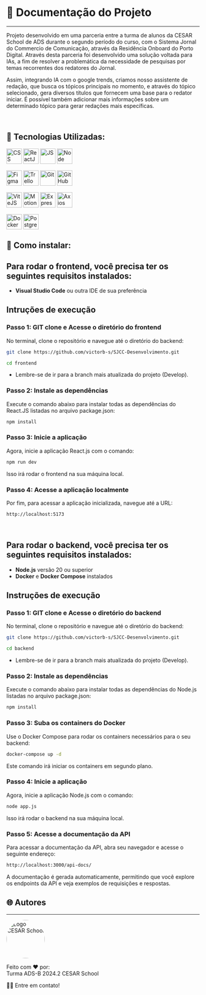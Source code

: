 # 📒 Documentação do Projeto
---

Projeto desenvolvido em uma parceria entre a turma de alunos da CESAR School de ADS durante o segundo período do curso, com o Sistema Jornal do Commercio de Comunicação, através da Residência Onboard do Porto Digital. Através desta parceria foi desenvolvido uma solução voltada para IAs, a fim de resolver a problemática da necessidade de pesquisas por temas recorrentes dos redatores do Jornal.

Assim, integrando IA com o google trends, criamos nosso assistente de redação, que busca os tópicos principais no momento, e através do tópico selecionado, gera diversos títulos que fornecem uma base para o redator iniciar. É possível também adicionar mais informações sobre um determinado tópico para gerar redações mais específicas.

<br>

## 🧿 Tecnologias Utilizadas:

<div style="display: inline_block">
  <img align="center" alt="CSS" heigth="30" width="40" src="https://cdn.jsdelivr.net/gh/devicons/devicon@latest/icons/css3/css3-original.svg">
  <img align="center" alt="ReactJS" heigth="30" width="40" src="https://cdn.jsdelivr.net/gh/devicons/devicon@latest/icons/react/react-original.svg">
  <img align="center" alt="JS" heigth="30" width="40" src="https://cdn.jsdelivr.net/gh/devicons/devicon@latest/icons/javascript/javascript-original.svg">
  <img align="center" alt="Node" heigth="30" width="40" src="https://cdn.jsdelivr.net/gh/devicons/devicon@latest/icons/nodejs/nodejs-original.svg">
</div>

<br>

<div style="display: inline_block">
  <img align="center" alt="Figma" heigth="30" width="40" src="https://cdn.jsdelivr.net/gh/devicons/devicon@latest/icons/figma/figma-original.svg">
  <img align="center" alt="Trello" heigth="30" width="40" src="https://cdn.jsdelivr.net/gh/devicons/devicon@latest/icons/trello/trello-original.svg">
  <img align="center" alt="Git" heigth="30" width="40" src="https://cdn.jsdelivr.net/gh/devicons/devicon@latest/icons/git/git-original.svg">
  <img align="center" alt="GitHub" heigth="30" width="40" src="https://cdn.jsdelivr.net/gh/devicons/devicon@latest/icons/github/github-original.svg">
</div>

<br>

<div style="display: inline_block">
  <img align="center" alt="ViteJS" heigth="30" width="40" src="https://cdn.jsdelivr.net/gh/devicons/devicon@latest/icons/vitejs/vitejs-original.svg">
  <img align="center" alt="Motion" heigth="30" width="40" src="https://cdn.jsdelivr.net/gh/devicons/devicon@latest/icons/framermotion/framermotion-original.svg">
  <img align="center" alt="Express" heigth="30" width="40" src="https://cdn.jsdelivr.net/gh/devicons/devicon@latest/icons/express/express-original.svg">
  <img align="center" alt="Axios" heigth="30" width="40" src="https://cdn.jsdelivr.net/gh/devicons/devicon@latest/icons/axios/axios-plain.svg">
</div>

<br>

<div style="display: inline_block">
  <img align="center" alt="Docker" heigth="30" width="40" src="https://cdn.jsdelivr.net/gh/devicons/devicon@latest/icons/docker/docker-original.svg">
  <img align="center" alt="PostgreSQL" heigth="30" width="40" src="https://cdn.jsdelivr.net/gh/devicons/devicon@latest/icons/postgresql/postgresql-original.svg">
</div>

## 🎲 Como instalar:

## Para rodar o frontend, você precisa ter os seguintes requisitos instalados:

- **Visual Studio Code** ou outra IDE de sua preferência

## Intruções de execução

### Passo 1: GIT clone e Acesse o diretório do frontend

No terminal, clone o repositório e navegue até o diretório do backend:

```bash
git clone https://github.com/victorb-s/SJCC-Desenvolvimento.git
```

```bash
cd frontend
```

* Lembre-se de ir para a branch mais atualizada do projeto (Develop).

### Passo 2: Instale as dependências

Execute o comando abaixo para instalar todas as dependências do React.JS listadas no arquivo package.json:

```bash
npm install
```

### Passo 3: Inicie a aplicação

Agora, inicie a aplicação React.js com o comando:

```bash
npm run dev
```

Isso irá rodar o frontend na sua máquina local.

### Passo 4: Acesse a aplicação localmente

Por fim, para acessar a aplicação inicializada, navegue até a URL:

```bash
http://localhost:5173
```

<br>

## Para rodar o backend, você precisa ter os seguintes requisitos instalados:

- **Node.js** versão 20 ou superior
- **Docker** e **Docker Compose** instalados

## Instruções de execução

### Passo 1: GIT clone e Acesse o diretório do backend

No terminal, clone o repositório e navegue até o diretório do backend:

```bash
git clone https://github.com/victorb-s/SJCC-Desenvolvimento.git
```

```bash
cd backend
```

* Lembre-se de ir para a branch mais atualizada do projeto (Develop).

### Passo 2: Instale as dependências

Execute o comando abaixo para instalar todas as dependências do Node.js listadas no arquivo package.json:

```bash
npm install
```

### Passo 3: Suba os containers do Docker

Use o Docker Compose para rodar os containers necessários para o seu backend:

```bash
docker-compose up -d
```

Este comando irá iniciar os containers em segundo plano.

### Passo 4: Inicie a aplicação

Agora, inicie a aplicação Node.js com o comando:

```bash
node app.js
```

Isso irá rodar o backend na sua máquina local.

### Passo 5: Acesse a documentação da API

Para acessar a documentação da API, abra seu navegador e acesse o seguinte endereço:

```bash
http://localhost:3000/api-docs/
```

A documentação é gerada automaticamente, permitindo que você explore os endpoints da API e veja exemplos de requisições e respostas.

## 🌐 Autores
---

<img style="border-radius: 50%" src="https://scontent.frec19-1.fna.fbcdn.net/v/t39.30808-6/313418844_488345756668213_7033748636606945166_n.png?_nc_cat=109&ccb=1-7&_nc_sid=6ee11a&_nc_ohc=GELWEZrup9MQ7kNvgEKNePd&_nc_zt=23&_nc_ht=scontent.frec19-1.fna&_nc_gid=A3Cm3HVv-u4CipC7dy3b0QI&oh=00_AYCGDrNyz5Xh7TSmH7jHxQN49tkrzUOvqdtFX6Kh-FdS8g&oe=673595A7" width="100px;" alt="Logo CESAR School"/>

Feito com ❤️ por: <br>
Turma ADS-B 2024.2 CESAR School

👋🏽 Entre em contato!

<br>

